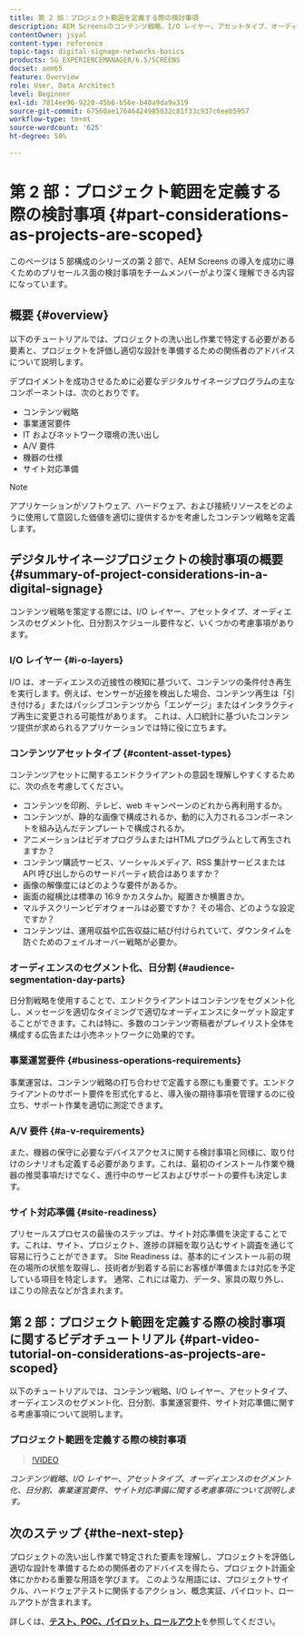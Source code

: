 ```yaml
---
title: 第 2 部：プロジェクト範囲を定義する際の検討事項
description: AEM Screensのコンテンツ戦略、I/O レイヤー、アセットタイプ、オーディエンスのセグメント化、日分割、ビジネス運用の要件およびサイト対応に関する考慮事項について説明します。
contentOwner: jsyal
content-type: reference
topic-tags: digital-signage-networks-basics
products: SG_EXPERIENCEMANAGER/6.5/SCREENS
docset: aem65
feature: Overview
role: User, Data Architect
level: Beginner
exl-id: 7814ee96-9220-45b6-b56e-b48a9da9a319
source-git-commit: 67560ae17646424985032c81f33c937c6eeb5957
workflow-type: tm+mt
source-wordcount: '625'
ht-degree: 50%

---
```


# 第 2 部：プロジェクト範囲を定義する際の検討事項 {#part-considerations-as-projects-are-scoped}

このページは 5 部構成のシリーズの第 2 部で、AEM Screens の導入を成功に導くためのプリセールス面の検討事項をチームメンバーがより深く理解できる内容になっています。

## 概要 {#overview}

以下のチュートリアルでは、プロジェクトの洗い出し作業で特定する必要がある要素と、プロジェクトを評価し適切な設計を準備するための関係者のアドバイスについて説明します。

デプロイメントを成功させるために必要なデジタルサイネージプログラムの主なコンポーネントは、次のとおりです。

* コンテンツ戦略
* 事業運営要件
* IT およびネットワーク環境の洗い出し
* A/V 要件
* 機器の仕様
* サイト対応準備

>[!NOTE]
>
>アプリケーションがソフトウェア、ハードウェア、および接続リソースをどのように使用して意図した価値を適切に提供するかを考慮したコンテンツ戦略を定義します。

## デジタルサイネージプロジェクトの検討事項の概要  {#summary-of-project-considerations-in-a-digital-signage}

コンテンツ戦略を策定する際には、I/O レイヤー、アセットタイプ、オーディエンスのセグメント化、日分割スケジュール要件など、いくつかの考慮事項があります。

### I/O レイヤー {#i-o-layers}

I/O は、オーディエンスの近接性の検知に基づいて、コンテンツの条件付き再生を実行します。例えば、センサーが近接を検出した場合、コンテンツ再生は「引き付ける」またはパッシブコンテンツから「エンゲージ」またはインタラクティブ再生に変更される可能性があります。 これは、人口統計に基づいたコンテンツ提供が求められるアプリケーションでは特に役に立ちます。

### コンテンツアセットタイプ {#content-asset-types}

コンテンツアセットに関するエンドクライアントの意図を理解しやすくするために、次の点を考慮してください。

* コンテンツを印刷、テレビ、web キャンペーンのどれから再利用するか。
* コンテンツが、静的な画像で構成されるか、動的に入力されるコンポーネントを組み込んだテンプレートで構成されるか。
* アニメーションはビデオプログラムまたはHTMLプログラムとして再生されますか？
* コンテンツ購読サービス、ソーシャルメディア、RSS 集計サービスまたは API 呼び出しからのサードパーティ統合はありますか？
* 画像の解像度にはどのような要件があるか。
* 画面の縦横比は標準の 16:9 かカスタムか。縦置きか横置きか。
* マルチスクリーンビデオウォールは必要ですか？ その場合、どのような設定ですか？
* コンテンツは、運用収益や広告収益に結び付けられていて、ダウンタイムを防ぐためのフェイルオーバー戦略が必要か。

### オーディエンスのセグメント化、日分割 {#audience-segmentation-day-parts}

日分割戦略を使用することで、エンドクライアントはコンテンツをセグメント化し、メッセージを適切なタイミングで適切なオーディエンスにターゲット設定することができます。これは特に、多数のコンテンツ寄稿者がプレイリスト全体を構成する広告または小売ネットワークに効果的です。

### 事業運営要件 {#business-operations-requirements}

事業運営は、コンテンツ戦略の打ち合わせで定義する際にも重要です。エンドクライアントのサポート要件を形式化すると、導入後の期待事項を管理するのに役立ち、サポート作業を適切に測定できます。

### A/V 要件 {#a-v-requirements}

また、機器の保守に必要なデバイスアクセスに関する検討事項と同様に、取り付けのシナリオも定義する必要があります。これは、最初のインストール作業や機器の推奨事項だけでなく、進行中のサービスおよびサポートの要件も決定します。

### サイト対応準備 {#site-readiness}

プリセールスプロセスの最後のステップは、サイト対応準備を決定することです。これは、サイト、プロジェクト、進捗の詳細を取り込むサイト調査を通じて容易に行うことができます。 Site Readiness は、基本的にインストール前の現在の場所の状態を取得し、技術者が到着する前にお客様が準備または対応を予定している項目を特定します。 通常、これには電力、データ、家具の取り外し、ほこりの除去などが含まれます。

## 第 2 部：プロジェクト範囲を定義する際の検討事項に関するビデオチュートリアル {#part-video-tutorial-on-considerations-as-projects-are-scoped}

以下のチュートリアルでは、コンテンツ戦略、I/O レイヤー、アセットタイプ、オーディエンスのセグメント化、日分割、事業運営要件、サイト対応準備に関する考慮事項について説明します。

### プロジェクト範囲を定義する際の検討事項

>[!VIDEO](https://video.tv.adobe.com/v/28380)

*コンテンツ戦略、I/O レイヤー、アセットタイプ、オーディエンスのセグメント化、日分割、事業運営要件、サイト対応準備に関する考慮事項について説明します。*

## 次のステップ {#the-next-step}

プロジェクトの洗い出し作業で特定された要素を理解し、プロジェクトを評価し適切な設計を準備するための関係者のアドバイスを得たら、プロジェクト計画全体にかかわる重要な用語を学びます。 このような用語には、プロジェクトサイクル、ハードウェアテストに関係するアクション、概念実証、パイロット、ロールアウトが含まれます。

詳しくは、**[テスト、POC、パイロット、ロールアウト](testing-pocs-pilots-rollouts.md)**&#x200B;を参照してください。
